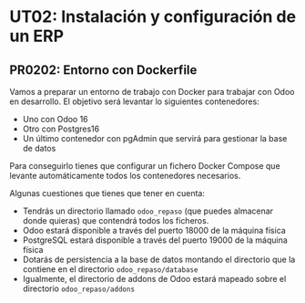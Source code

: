 # UT02: Instalación y configuración de un ERP

## PR0202: Entorno con Dockerfile 

Vamos a preparar un entorno de trabajo con Docker para trabajar con Odoo en desarrollo. El objetivo será levantar lo siguientes contenedores:
- Uno con Odoo 16 
- Otro con Postgres16
- Un último contenedor con pgAdmin que servirá para gestionar la base de datos

Para conseguirlo tienes que configurar un fichero Docker Compose que levante automáticamente todos los contenedores necesarios.

Algunas cuestiones que tienes que tener en cuenta:

- Tendrás un directorio llamado `odoo_repaso` (que puedes almacenar donde quieras) que contendrá todos los ficheros.
- Odoo estará disponible a través del puerto 18000 de la máquina física
- PostgreSQL estará disponible a través del puerto 19000 de la máquina física
- Dotarás de persistencia a la base de datos montando el directorio que la contiene en el directorio `odoo_repaso/database`
- Igualmente, el directorio de addons de Odoo estará mapeado sobre el directorio `odoo_repaso/addons`